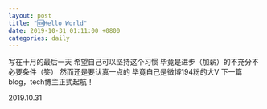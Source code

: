 ```yaml
---
layout: post
title: "🆕Hello World"
date: 2019-10-31 01:11:00 +0800
categories: daily
---
```

写在十月的最后一天
希望自己可以坚持这个习惯 毕竟是进步（加薪）的不充分不必要条件（笑）
然而还是要认真一点的
毕竟自己是微博194粉的大V
下一篇blog，tech博主正式起航！

2019.10.31